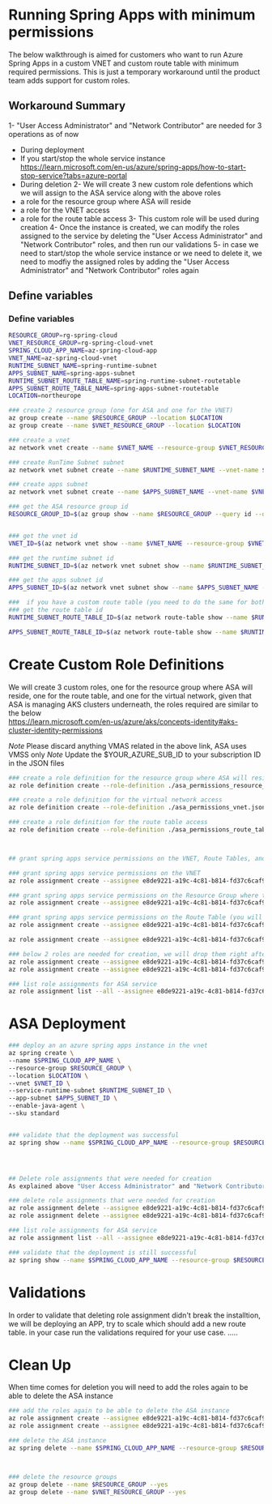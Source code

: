 # Running Spring Apps with minimum permissions 
The below walkthrough is aimed for customers who want to run Azure Spring Apps in a custom VNET and custom route table with minimum required permissions. This is just a temporary workaround until the product team adds support for custom roles.

## Workaround Summary 

1- "User Access Administrator" and "Network Contributor" are needed for 3 operations as of now
- During deployment
- If you start/stop the whole service instance https://learn.microsoft.com/en-us/azure/spring-apps/how-to-start-stop-service?tabs=azure-portal
- During deletion
2- We will create 3 new custom role defentions which we will assign to the ASA service along with the above roles
- a role for the resource group where ASA will reside
- a role for the VNET access
- a role for the route table access
3- This custom role will be used during creation
4- Once the instance is created, we can modify the roles assigned to the service by deleting the "User Access Administrator" and "Network Contributor" roles, and then run our validations
5- in case we need to start/stop the whole service instance or we need to delete it, we need to modfiy the assigned roles by adding the "User Access Administrator" and "Network Contributor" roles again


## Define variables 

### Define variables 
```bash
RESOURCE_GROUP=rg-spring-cloud
VNET_RESOURCE_GROUP=rg-spring-cloud-vnet
SPRING_CLOUD_APP_NAME=az-spring-cloud-app
VNET_NAME=az-spring-cloud-vnet
RUNTIME_SUBNET_NAME=spring-runtime-subnet
APPS_SUBNET_NAME=spring-apps-subnet
RUNTIME_SUBNET_ROUTE_TABLE_NAME=spring-runtime-subnet-routetable
APPS_SUBNET_ROUTE_TABLE_NAME=spring-apps-subnet-routetable
LOCATION=northeurope

### create 2 resource group (one for ASA and one for the VNET)
az group create --name $RESOURCE_GROUP --location $LOCATION
az group create --name $VNET_RESOURCE_GROUP --location $LOCATION

### create a vnet
az network vnet create --name $VNET_NAME --resource-group $VNET_RESOURCE_GROUP --location $LOCATION --address-prefixes 192.168.0.0/16

### create RunTime Subnet subnet
az network vnet subnet create --name $RUNTIME_SUBNET_NAME --vnet-name $VNET_NAME --resource-group $VNET_RESOURCE_GROUP --address-prefixes 192.168.0.0/24

### create apps subnet 
az network vnet subnet create --name $APPS_SUBNET_NAME --vnet-name $VNET_NAME --resource-group $VNET_RESOURCE_GROUP --address-prefixes 192.168.1.0/24

### get the ASA resource group id 
RESOURCE_GROUP_ID=$(az group show --name $RESOURCE_GROUP --query id --output tsv)


### get the vnet id 
VNET_ID=$(az network vnet show --name $VNET_NAME --resource-group $VNET_RESOURCE_GROUP --query id --output tsv)

### get the runtime subnet id 
RUNTIME_SUBNET_ID=$(az network vnet subnet show --name $RUNTIME_SUBNET_NAME --vnet-name $VNET_NAME --resource-group $VNET_RESOURCE_GROUP --query id --output tsv)

### get the apps subnet id 
APPS_SUBNET_ID=$(az network vnet subnet show --name $APPS_SUBNET_NAME --vnet-name $VNET_NAME --resource-group $VNET_RESOURCE_GROUP --query id --output tsv)

###  if you have a custom route table (you need to do the same for both subnets) 
### get the route table id
RUNTIME_SUBNET_ROUTE_TABLE_ID=$(az network route-table show --name $RUNTIME_SUBNET_ROUTE_TABLE_NAME --resource-group $VNET_RESOURCE_GROUP --query id --output tsv)

APPS_SUBNET_ROUTE_TABLE_ID=$(az network route-table show --name $RUNTIME_SUBNET_ROUTE_TABLE_NAME --resource-group $VNET_RESOURCE_GROUP --query id --output tsv)
```
# Create Custom Role Definitions 

We will create 3 custom roles, one for the resource group where ASA will reside, one for the route table, and one for the virtual network, given that ASA is managing AKS clusters underneath, the roles required are similar to the below  
https://learn.microsoft.com/en-us/azure/aks/concepts-identity#aks-cluster-identity-permissions

*Note* Please discard anything VMAS related in the above link, ASA uses VMSS only 
*Note* Update the $YOUR_AZURE_SUB_ID to your subscription ID in the JSON files

```bash
### create a role definition for the resource group where ASA will reside (IPs, LBs, Disks, Storage, VMSS, etc...)
az role definition create --role-definition ./asa_permissions_resource_group.json

### create a role definition for the virtual network access 
az role definition create --role-definition ./asa_permissions_vnet.json

### create a role definition for the route table access
az role definition create --role-definition ./asa_permissions_route_table.json



## grant spring apps service permissions on the VNET, Route Tables, and Resource group 

### grant spring apps service permissions on the VNET
az role assignment create --assignee e8de9221-a19c-4c81-b814-fd37c6caf9d2 --scope $VNET_ID --role "ASA Permissions VNET"

### grant spring apps service permissions on the Resource Group where the ASA object will reside 
az role assignment create --assignee e8de9221-a19c-4c81-b814-fd37c6caf9d2 --scope $RESOURCE_GROUP_ID --role "ASA Permissions Role"

### grant spring apps service permissions on the Route Table (you will need to do this twice for both subnets)
az role assignment create --assignee e8de9221-a19c-4c81-b814-fd37c6caf9d2 --scope $RUNTIME_SUBNET_ROUTE_TABLE_ID --role "ASA Permissions Route Table"

az role assignment create --assignee e8de9221-a19c-4c81-b814-fd37c6caf9d2 --scope $APPS_SUBNET_ROUTE_TABLE_ID --role "ASA Permissions Route Table"

### below 2 roles are needed for creation, we will drop them right after creation ASA deployment 
az role assignment create --assignee e8de9221-a19c-4c81-b814-fd37c6caf9d2 --scope $VNET_ID --role "User Access Administrator"
az role assignment create --assignee e8de9221-a19c-4c81-b814-fd37c6caf9d2 --scope $VNET_ID --role "Network Contributor"

### list role assignments for ASA service 
az role assignment list --all --assignee e8de9221-a19c-4c81-b814-fd37c6caf9d2 --output table
```


# ASA Deployment 

```bash
### deploy an an azure spring apps instance in the vnet
az spring create \
--name $SPRING_CLOUD_APP_NAME \
--resource-group $RESOURCE_GROUP \
--location $LOCATION \
--vnet $VNET_ID \
--service-runtime-subnet $RUNTIME_SUBNET_ID \
--app-subnet $APPS_SUBNET_ID \
--enable-java-agent \
--sku standard 


### validate that the deployment was successful
az spring show --name $SPRING_CLOUD_APP_NAME --resource-group $RESOURCE_GROUP --output table




## Delete role assignments that were needed for creation 
As explained above "User Access Administrator" and "Network Contributor" roles are needed for creation, we will drop them right after creation ASA deployment

### delete role assignments that were needed for creation
az role assignment delete --assignee e8de9221-a19c-4c81-b814-fd37c6caf9d2 --scope $VNET_ID --role "User Access Administrator"
az role assignment delete --assignee e8de9221-a19c-4c81-b814-fd37c6caf9d2 --scope $VNET_ID --role "Network Contributor"

### list role assignments for ASA service
az role assignment list --all --assignee e8de9221-a19c-4c81-b814-fd37c6caf9d2 --output table

### validate that the deployment is still successful
az spring show --name $SPRING_CLOUD_APP_NAME --resource-group $RESOURCE_GROUP --output table
```

# Validations
In order to validate that deleting role assignment didn't break the installtion, we will be deploying an APP, try to scale which should add a new route table. in your case run the validations required for your use case.
.....


# Clean Up 
When time comes for deletion you will need to add the roles again to be able to delete the ASA instance 

```bash
### add the roles again to be able to delete the ASA instance
az role assignment create --assignee e8de9221-a19c-4c81-b814-fd37c6caf9d2 --scope $VNET_ID --role "User Access Administrator"
az role assignment create --assignee e8de9221-a19c-4c81-b814-fd37c6caf9d2 --scope $VNET_ID --role "Network Contributor"

### delete the ASA instance
az spring delete --name $SPRING_CLOUD_APP_NAME --resource-group $RESOURCE_GROUP --yes



### delete the resource groups
az group delete --name $RESOURCE_GROUP --yes
az group delete --name $VNET_RESOURCE_GROUP --yes
```
